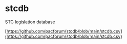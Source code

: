 # stcdb
STC legislation database

[https://github.com/pacforum/stcdb/blob/main/stcdb.csv](https://github.com/pacforum/stcdb/blob/main/stcdb.csv)
